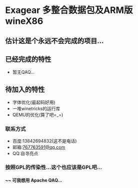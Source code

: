 Exagear 多整合数据包及ARM版wineX86  
===================================

估计这是个永远不会完成的项目...  
-----------------------------------

##  已经完成的特性  
* 暂无QAQ...  
  
##  待加入的特性  
* 字体优化(最起码好用)  
* 一堆winetricks的运行库  
* QEMU的优化(算了吧=_=)  
  
### 联系方式  
* 百度:13842694832(这不是电话)  
* 邮箱:767763591@qq.com  
* QQ:自寻亮点  

### 按照GPL的传染性...这个也应该是GPL吧...  
#### ~~ 可我想用 Apache QAQ...  

